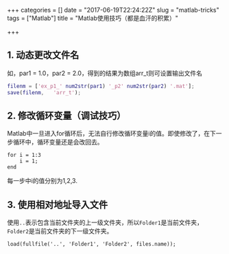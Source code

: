 +++
categories = []
date = "2017-06-19T22:24:22Z"
slug = "matlab-tricks"
tags = ["Matlab"]
title = "Matlab使用技巧（都是血汗的积累）"

+++
## 1. 动态更改文件名

如，par1 = 1.0，par2 = 2.0，得到的结果为数组arr_t则可设置输出文件名

```Matlab
filenm = ['ex_p1_' num2str(par1) '_p2' num2str(par2) '.mat'];
save(filenm,   'arr_t');
```
## 2. 修改循环变量（调试技巧）
Matlab中一旦进入for循环后，无法自行修改循环变量i的值。即使修改了，在下一步循环中，循环变量还是会改回去。

```
for i = 1:3
    i = 1;
end
```
每一步中i的值分别为1,2,3.

## 3. 使用相对地址导入文件
使用`..`表示包含当前文件夹的上一级文件夹，所以`Folder1`是当前文件夹，`Folder2`是当前文件夹的下一级文件夹。

	load(fullfile('..', 'Folder1', 'Folder2', files.name));